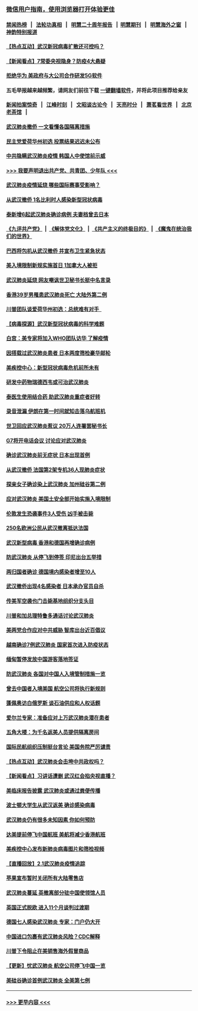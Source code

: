 ### [微信用户指南，使用浏览器打开体验更佳](https://github.com/gfw-breaker/banned-news1/blob/master/indexes/wechat-guide.md?t=0)
#### [禁闻热榜](热点新闻.md?t=0)  &nbsp;&nbsp;|&nbsp;&nbsp; [法轮功真相](https://github.com/gfw-breaker/truth/blob/master/README.md?t=0) &nbsp;&nbsp;|&nbsp;&nbsp; [明慧二十周年报告](https://github.com/gfw-breaker/mh-reports/blob/master/README.md?t=0) &nbsp;&nbsp;|&nbsp;&nbsp;[明慧期刊](https://github.com/gfw-breaker/mh-qikan) &nbsp;&nbsp;|&nbsp;&nbsp; [明慧海外之窗](https://github.com/gfw-breaker/mh-news/blob/master/README.md?t=0) &nbsp;&nbsp;|&nbsp;&nbsp; [神韵特别报道](https://github.com/gfw-breaker/mh-news/blob/master/shenyun.md?t=0)
#### [【热点互动】武汉新冠病毒扩散还可控吗？](../pages/nsc418/n11844750.md?t=02051333) 
#### [【新闻看点】7常委央视隐身？防疫4大悬疑](../pages/nsc418/n11844611.md?t=02051333) 
#### [拒绝华为 美政府与大公司合作研发5G软件](../pages/nsc418/n11844625.md?t=02051333) 
#### 五毛举报越来越频繁，请网友们前往下载 [一键翻墙软件](https://github.com/gfw-breaker/ssr-accounts)，并将此项目推荐给亲友
#### [新闻拍案惊奇](https://github.com/gfw-breaker/banned-news1/blob/master/pages/link4.md) &nbsp;&nbsp;|&nbsp;&nbsp; [江峰时刻](https://github.com/gfw-breaker/banned-news1/blob/master/pages/link4.md) &nbsp;&nbsp;|&nbsp;&nbsp; [文昭谈古论今](https://github.com/gfw-breaker/banned-news1/blob/master/pages/link4.md) &nbsp;&nbsp;|&nbsp;&nbsp; [天亮时分](https://github.com/gfw-breaker/banned-news1/blob/master/pages/link4.md) &nbsp;&nbsp;|&nbsp;&nbsp; [萧茗看世界](https://github.com/gfw-breaker/banned-news1/blob/master/pages/link4.md) &nbsp;&nbsp;|&nbsp;&nbsp; [北京老茶馆](https://github.com/gfw-breaker/banned-news1/blob/master/pages/link4.md) &nbsp;&nbsp;|&nbsp;&nbsp; 
#### [武汉肺炎撤侨 一文看懂各国隔离措施](../pages/nsc418/n11844216.md?t=02051333) 
#### [民主党爱荷华州初选 投票结果迟迟未公布](../pages/nsc418/n11844207.md?t=02051333) 
#### [中共隐瞒武汉肺炎疫情 韩国人中使馆前示威](../pages/nsc418/n11844084.md?t=02051333) 
#### [>>> 我要声明退出共产党、共青团、少年队 <<<](https://github.com/begood0513/goodnews/blob/master/quit/letter.md) 
#### [武汉肺炎疫情延烧 哪些国际赛事受影响？](../pages/nsc418/n11843958.md?t=02051333) 
#### [从武汉撤侨 1名比利时人感染新型冠状病毒](../pages/nsc418/n11843977.md?t=02051333) 
#### [泰新增6起武汉肺炎确诊病例 夫妻档曾去日本](../pages/nsc418/n11843900.md?t=02051333) 
#### [《九评共产党》](https://github.com/begood0513/9ping.md/blob/master/README.md) &nbsp;|&nbsp; [《解体党文化》](../../../../jtdwh.md/blob/master/README.md)  &nbsp;|&nbsp; [《共产主义的终极目的》](../../../../gczydzjmd.md/blob/master/README.md) &nbsp;|&nbsp; [《魔鬼在统治我们的世界》](../../../../mgztzwmdsj.md/blob/master/README.md) 
#### [巴西将包机从武汉撤侨 并宣布卫生紧急状态](../pages/nsc418/n11843418.md?t=02051333) 
#### [美入境限制新规实施首日 1加拿大人被拒](../pages/nsc418/n11843058.md?t=02051333) 
#### [武汉肺炎延烧 网友嘲讽世卫秘书长挺中名言录](../pages/nsc418/n11843056.md?t=02051333) 
#### [香港39岁男罹患武汉肺炎死亡 大陆外第二例](../pages/nsc418/n11843026.md?t=02051333) 
#### [川普团队谈爱荷华州初选：总统难有对手  ](../pages/nsc418/n11842867.md?t=02051333) 
#### [【病毒探源】武汉新型冠状病毒的科学难题](../pages/nsc418/n11842176.md?t=02051333) 
#### [白宫：美专家将加入WHO团队访华 了解疫情](../pages/nsc418/n11842198.md?t=02051333) 
#### [因搭载过武汉肺炎患者 日本两度筛检豪华邮轮](../pages/nsc418/n11842447.md?t=02051333) 
#### [美疾控中心：新型冠状病毒危机前所未有](../pages/nsc418/n11842406.md?t=02051333) 
#### [研发中药物瑞德西韦或可治武汉肺炎](../pages/nsc418/n11842100.md?t=02051333) 
#### [泰医生使用结合药 助武汉肺炎重症者好转](../pages/nsc418/n11842096.md?t=02051333) 
#### [录音泄漏 伊朗在第一时间就知击落乌航班机](../pages/nsc418/n11842002.md?t=02051333) 
#### [世卫回应武汉肺炎惹议 20万人连署罢秘书长](../pages/nsc418/n11841664.md?t=02051333) 
#### [G7将开电话会议 讨论应对武汉肺炎](../pages/nsc418/n11841658.md?t=02051333) 
#### [确诊武汉肺炎前无症状 日本出现首例](../pages/nsc418/n11841567.md?t=02051333) 
#### [从武汉撤侨 法国第2架专机36人现肺炎症状](../pages/nsc418/n11841382.md?t=02051333) 
#### [探亲女子确诊染上武汉肺炎 加州硅谷第二例](../pages/nsc418/n11839784.md?t=02051333) 
#### [应对武汉肺炎 美国土安全部开始实施入境限制](../pages/nsc418/n11839729.md?t=02051333) 
#### [伦敦发生恐袭事件3人受伤 凶手被击毙](../pages/nsc418/n11839442.md?t=02051333) 
#### [250名欧洲公民从武汉撤离抵达法国](../pages/nsc418/n11839438.md?t=02051333) 
#### [武汉新型病毒 香港和德国再增确诊病例](../pages/nsc418/n11839381.md?t=02051333) 
#### [防武汉肺炎 从停飞到停签 印尼出台五举措](../pages/nsc418/n11839282.md?t=02051333) 
#### [两归国者确诊 德国境内感染者增至10人](../pages/nsc418/n11839164.md?t=02051333) 
#### [武汉撤侨出现4名感染者 日本承办官员自杀](../pages/nsc418/n11839044.md?t=02051333) 
#### [传美军空袭也门击毙基地组织分支头目](../pages/nsc418/n11839210.md?t=02051333) 
#### [川普和加总理特鲁多通话讨论武汉肺炎](../pages/nsc418/n11839128.md?t=02051333) 
#### [美两党合作应对中共威胁 智库出台近百倡议](../pages/nsc418/n11838437.md?t=02051333) 
#### [越南确诊7例武汉肺炎 国家首次进入防疫状态](../pages/nsc418/n11838860.md?t=02051333) 
#### [缅甸暂停发放中国游客落地签证](../pages/nsc418/n11838730.md?t=02051333) 
#### [防武汉肺炎 各国对中国人入境管制措施一览](../pages/nsc418/n11838726.md?t=02051333) 
#### [曾去中国者入境美国 航空公司将执行新规则](../pages/nsc418/n11838375.md?t=02051333) 
#### [蓬佩奥访白俄罗斯 谈石油供应和人权话题](../pages/nsc418/n11838242.md?t=02051333) 
#### [爱尔兰专家：准备应对上万武汉肺炎潜在患者](../pages/nsc418/n11837978.md?t=02051333) 
#### [五角大楼：为千名返美人员提供隔离房间](../pages/nsc418/n11837831.md?t=02051333) 
#### [国际民航组织压制挺台言论 美国务院严厉谴责](../pages/nsc418/n11837791.md?t=02051333) 
#### [【热点互动】武汉肺炎会击垮中共政权吗？](../pages/nsc418/n11837779.md?t=02051333) 
#### [【新闻看点】习讲话遭删 武汉红会掐央视直播？](../pages/nsc418/n11837573.md?t=02051333) 
#### [美临床报告披露 武汉肺炎或通过粪便传播](../pages/nsc418/n11837626.md?t=02051333) 
#### [波士顿大学生从武汉返美 确诊感染病毒](../pages/nsc418/n11837580.md?t=02051333) 
#### [武汉肺炎仍有很多未知因素 你如何预防](../pages/nsc418/n11837666.md?t=02051333) 
#### [达美提前停飞中国航班 美航将减少香港航班](../pages/nsc418/n11837649.md?t=02051333) 
#### [美疾控中心发布新肺炎病毒图片和筛检视频](../pages/nsc418/n11837491.md?t=02051333) 
#### [【直播回放】2.1武汉肺炎疫情追踪](../pages/nsc418/n11837232.md?t=02051333) 
#### [苹果宣布暂时关闭所有大陆零售店](../pages/nsc418/n11837097.md?t=02051333) 
#### [武汉肺炎蔓延 英撤离部分驻中国使领馆人员](../pages/nsc418/n11837061.md?t=02051333) 
#### [英国正式脱欧 进入11个月谈判过渡期](../pages/nsc418/n11836911.md?t=02051333) 
#### [德国七人感染武汉肺炎 专家：门户仍大开](../pages/nsc418/n11836344.md?t=02051333) 
#### [中国进口包裹有武汉肺炎风险？CDC解释](../pages/nsc418/n11836321.md?t=02051333) 
#### [川普下令阻止在美销售海外假冒商品](../pages/nsc418/n11836261.md?t=02051333) 
#### [【更新】忧武汉肺炎 航空公司停飞中国一览](../pages/nsc418/n11835931.md?t=02051333) 
#### [美硅谷确诊首例武汉肺炎 全美第七例](../pages/nsc418/n11836093.md?t=02051333) 

----
#### [ >>> 更早内容 <<< ](../indexes/nsc418-earlier.md)

